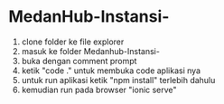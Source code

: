 # MedanHub-Instansi-

1. clone folder ke file explorer
2. masuk ke folder Medanhub-Instansi-
3. buka dengan comment prompt
4. ketik "code ." untuk membuka code aplikasi nya
5. untuk run aplikasi ketik "npm install" terlebih dahulu
6. kemudian run pada browser "ionic serve"

